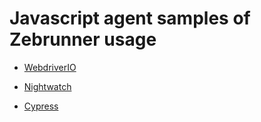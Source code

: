 # Javascript agent samples of Zebrunner usage

- [WebdriverIO](https://github.com/zebrunner/javascript-agent-samples/tree/main/sample-webdriverio)

- [Nightwatch](https://github.com/zebrunner/javascript-agent-samples/tree/main/sample-nightwatch)

- [Cypress](https://github.com/zebrunner/javascript-agent-samples/tree/main/sample-cypress)
